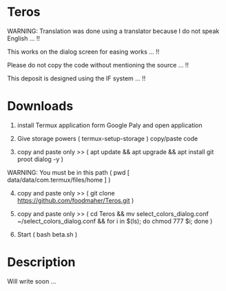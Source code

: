 # Teros

WARNING: Translation was done using a translator because I do not speak English ... !!

This works on the dialog screen for easing works ... !!

Please do not copy the code without mentioning the source ... !!

This deposit is designed using the IF system ... !!

# Downloads

1. install Termux application form Google Paly and open application

2. Give storage powers ( termux-setup-storage ) copy/paste code
 
3. copy and paste only >> ( apt update && apt upgrade && apt install git proot dialog -y )

WARNING: You must be in this path ( pwd [ data/data/com.termux/files/home ] )

4. copy and paste only >> ( git clone https://github.com/foodmaher/Teros.git )

5. copy and paste only >> ( cd Teros && mv select_colors_dialog.conf ~/select_colors_dialog.conf && for i in $(ls); do chmod 777 $i; done )

6. Start ( bash beta.sh )

# Description

Will write soon ...
